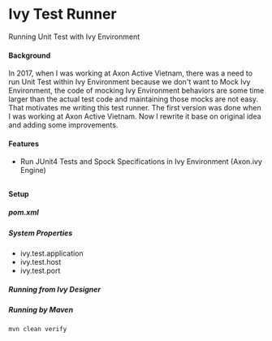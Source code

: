 # Ivy Test Runner
Running Unit Test with Ivy Environment

#### Background
In 2017, when I was working at Axon Active Vietnam, there was a need to run Unit Test within Ivy Environment because we don't want to Mock Ivy Environment, the code of mocking Ivy Environment behaviors are some time larger than the actual test code and maintaining those mocks are not easy. That motivates me writing this test runner. The first version was done when I was working at Axon Active Vietnam. Now I rewrite it base on original idea and adding some improvements.

#### Features
* Run JUnit4 Tests and Spock Specifications in Ivy Environment (Axon.ivy Engine)

##

#### Setup

##### pom.xml

##### System Properties
* ivy.test.application
* ivy.test.host
* ivy.test.port

##### Running from Ivy Designer

##### Running by Maven

```mvn clean verify```
